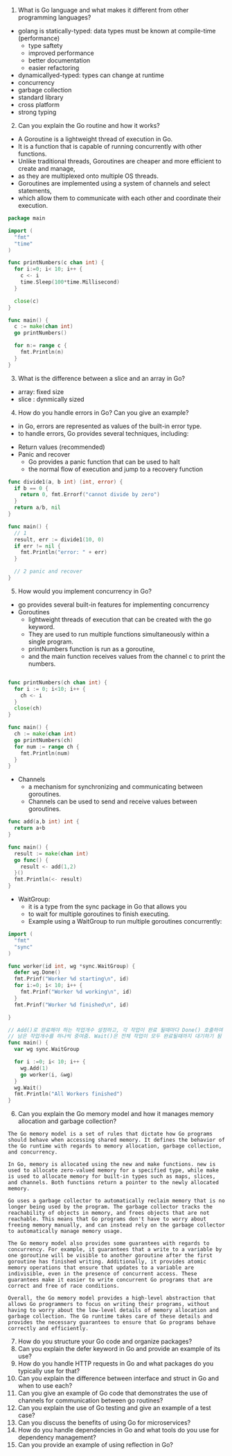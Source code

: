 

























1. What is Go language and what makes it different from other programming languages?
  - golang is statically-typed: data types must be known at compile-time (performance)
    - type saftety
    - improved performance
    - better documentation
    - easier refactoring
  - dynamicallyed-typed: types can change at runtime 
  - concurrency
  - garbage collection
  - standard library
  - cross platform
  - strong typing

2. Can you explain the Go routine and how it works?
  - A Goroutine is a lightweight thread of execution in Go.
  - It is a function that is capable of running concurrently with other functions.
  - Unlike traditional threads, Goroutines are cheaper and more efficient to create and manage,
  - as they are multiplexed onto multiple OS threads.
  - Goroutines are implemented using a system of channels and select statements,
  - which allow them to communicate with each other and coordinate their execution.

```go
package main

import (
  "fmt"
  "time"
)

func printNumbers(c chan int) {
  for i:=0; i< 10; i++ {
    c <- i
    time.Sleep(100*time.Millisecond)
  }

  close(c)
}

func main() {
  c := make(chan int)
  go printNumbers()

  for n:= range c {
    fmt.Println(n)
  }
}
```

3. What is the difference between a slice and an array in Go?
  - array: fixed size
  - slice : dynmically sized

4. How do you handle errors in Go? Can you give an example?
  - in Go, errors are represented as values of the built-in error type.
  - to handle errors, Go provides several techniques, including:
  * Return values (recommended)
  * Panic and recover
    - Go provides a panic function that can be used to halt
    - the normal flow of execution and jump to a recovery function

```go
func divide1(a, b int) (int, error) {
  if b == 0 {
    return 0, fmt.Errorf("cannot divide by zero")
  }
  return a/b, nil
}

func main() {
  // 1
  result, err := divide1(10, 0)
  if err != nil {
    fmt.Println("error: " + err)
  }

  // 2 panic and recover
}
```

5. How would you implement concurrency in Go?
  - go provides several built-in features for implementing concurrency
  - Goroutines
    - lightweight threads of execution that can be created with the go keyword.
    - They are used to run multiple functions simultaneously within a single program.
    - printNumbers function is run as a goroutine,
    - and the main function receives values from the channel c to print the numbers.

```go

func printNumbers(ch chan int) {
  for i := 0; i<10; i++ {
    ch <- i
  }
  close(ch)
}

func main() {
  ch := make(chan int)
  go printNumbers(ch)
  for num := range ch {
    fmt.Println(num)
  }
}
```

  - Channels
    - a mechanism for synchronizing and communicating between goroutines.
    - Channels can be used to send and receive values between goroutines.

```go
func add(a,b int) int {
  return a+b
}

func main() {
  result := make(chan int)
  go func() {
    result <- add(1,2)
  }()
  fmt.Println(<- result)
}
```

  - WaitGroup:
    - it is a type from the sync package in Go that allows you
    - to wait for multiple goroutines to finish executing.
    - Example using a WaitGroup to run multiple goroutines concurrently:


```go
import (
  "fmt"
  "sync"
)

func worker(id int, wg *sync.WaitGroup) {
  defer wg.Done()
  fmt.Prinf("Worker %d starting\n", id)
  for i:=0; i< 10; i++ {
    fmt.Prinf("Worker %d working\n", id)
  }
  fmt.Prinf("Worker %d finished\n", id)

}

// Add()로 완료해야 하는 작업개수 설정하고, 각 작업이 완료 될때마다 Done() 호출하여
// 남은 작업개수를 하나씩 중여줌. Wait()은 전체 작업이 모두 완료될때까지 대기하기 됨
func main() {
  var wg sync.WaitGroup

  for i :=0; i< 10; i++ {
    wg.Add(1)
    go worker(i, &wg)
  }
  wg.Wait()
  fmt.Println("All Workers finished")
}
```

6. Can you explain the Go memory model and how it manages memory allocation and garbage collection?

```
The Go memory model is a set of rules that dictate how Go programs should behave when accessing shared memory. It defines the behavior of the Go runtime with regards to memory allocation, garbage collection, and concurrency.

In Go, memory is allocated using the new and make functions. new is used to allocate zero-valued memory for a specified type, while make is used to allocate memory for built-in types such as maps, slices, and channels. Both functions return a pointer to the newly allocated memory.

Go uses a garbage collector to automatically reclaim memory that is no longer being used by the program. The garbage collector tracks the reachability of objects in memory, and frees objects that are not reachable. This means that Go programs don't have to worry about freeing memory manually, and can instead rely on the garbage collector to automatically manage memory usage.

The Go memory model also provides some guarantees with regards to concurrency. For example, it guarantees that a write to a variable by one goroutine will be visible to another goroutine after the first goroutine has finished writing. Additionally, it provides atomic memory operations that ensure that updates to a variable are indivisible, even in the presence of concurrent access. These guarantees make it easier to write concurrent Go programs that are correct and free of race conditions.

Overall, the Go memory model provides a high-level abstraction that allows Go programmers to focus on writing their programs, without having to worry about the low-level details of memory allocation and garbage collection. The Go runtime takes care of these details and provides the necessary guarantees to ensure that Go programs behave correctly and efficiently.
```

7. How do you structure your Go code and organize packages?
8. Can you explain the defer keyword in Go and provide an example of its use?
9. How do you handle HTTP requests in Go and what packages do you typically use for that?
10. Can you explain the difference between interface and struct in Go and when to use each?
11. Can you give an example of Go code that demonstrates the use of channels for communication between go routines?
12. Can you explain the use of Go testing and give an example of a test case?
13. Can you discuss the benefits of using Go for microservices?
14. How do you handle dependencies in Go and what tools do you use for dependency management?
15. Can you provide an example of using reflection in Go?